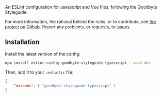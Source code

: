 
An ESLint configuration for Javascript and Vue files, following the Goodbyte Styleguide.

For more information, the rational behind the rules, or to contribute, see
[the project on Github](https://github.com/GoodbyteCo/Styleguide). Report any problems,
or requests, to [Issues](https://github.com/GoodbyteCo/Styleguide/issues).

## Installation

Install the latest version of the config: 

```bash
npm install eslint-config-goodbyte-styleguide-typescript --save-dev
```

Then, add it to your `.eslintrc` file:

```json
{
    "extends": [ "goodbyte-styleguide-typescript" ]
}
```
